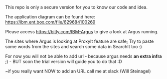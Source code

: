 This repo is only a secure version for you to know our code and idea.

The application diagram can be found here: https://ibm.ent.box.com/file/629684100269

Please access https://bitly.com/IBM-Argus to give a look at Argus running.

The sites where Argus is looking at ProxyIt feature are safe; Try to paste some words from the sites and search some data in SearchIt too :)

For now you will not be able to add url - because argus needs **an extra infra** ;) - BUT soon the trial version will guide you to do that :D

~if you really want NOW to add an URL call me at slack (Will Steinagel)
